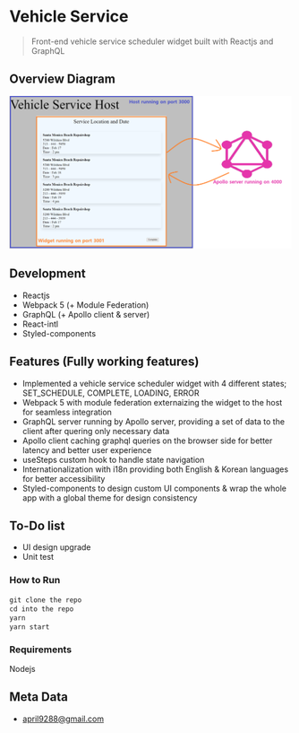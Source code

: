 # Vehicle Service
> Front-end vehicle service scheduler widget built with Reactjs and GraphQL

## Overview Diagram
![](Diagram.png)

## Development
- Reactjs 
- Webpack 5 (+ Module Federation)
- GraphQL (+ Apollo client & server)
- React-intl
- Styled-components

## Features (Fully working features)
- Implemented a vehicle service scheduler widget with 4 different states; SET_SCHEDULE, COMPLETE, LOADING, ERROR 
- Webpack 5 with module federation externaizing the widget to the host for seamless integration
- GraphQL server running by Apollo server, providing a set of data to the client after quering only necessary data
- Apollo client caching graphql queries on the browser side for better latency and better user experience
- useSteps custom hook to handle state navigation
- Internationalization with i18n providing both English & Korean languages for better accessibility
- Styled-components to design custom UI components & wrap the whole app with a global theme for design consistency

## To-Do list
- UI design upgrade
- Unit test

### How to Run
```
git clone the repo
cd into the repo
yarn
yarn start
```

### Requirements
Nodejs

## Meta Data
- april9288@gmail.com